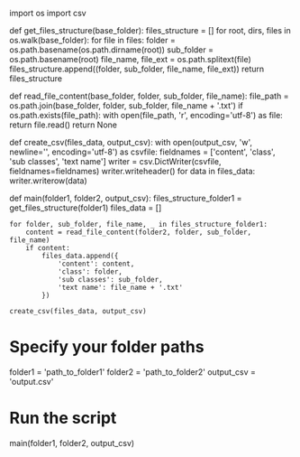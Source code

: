 import os
import csv

def get_files_structure(base_folder):
    files_structure = []
    for root, dirs, files in os.walk(base_folder):
        for file in files:
            folder = os.path.basename(os.path.dirname(root))
            sub_folder = os.path.basename(root)
            file_name, file_ext = os.path.splitext(file)
            files_structure.append((folder, sub_folder, file_name, file_ext))
    return files_structure

def read_file_content(base_folder, folder, sub_folder, file_name):
    file_path = os.path.join(base_folder, folder, sub_folder, file_name + '.txt')
    if os.path.exists(file_path):
        with open(file_path, 'r', encoding='utf-8') as file:
            return file.read()
    return None

def create_csv(files_data, output_csv):
    with open(output_csv, 'w', newline='', encoding='utf-8') as csvfile:
        fieldnames = ['content', 'class', 'sub classes', 'text name']
        writer = csv.DictWriter(csvfile, fieldnames=fieldnames)
        writer.writeheader()
        for data in files_data:
            writer.writerow(data)

def main(folder1, folder2, output_csv):
    files_structure_folder1 = get_files_structure(folder1)
    files_data = []
    
    for folder, sub_folder, file_name, _ in files_structure_folder1:
        content = read_file_content(folder2, folder, sub_folder, file_name)
        if content:
            files_data.append({
                'content': content,
                'class': folder,
                'sub classes': sub_folder,
                'text name': file_name + '.txt'
            })
    
    create_csv(files_data, output_csv)

# Specify your folder paths
folder1 = 'path_to_folder1'
folder2 = 'path_to_folder2'
output_csv = 'output.csv'

# Run the script
main(folder1, folder2, output_csv)

